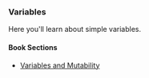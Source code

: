 ### Variables

Here you'll learn about simple variables.

#### Book Sections

- [Variables and Mutability](https://doc.rust-lang.org/book/ch03-01-variables-and-mutability.html)
